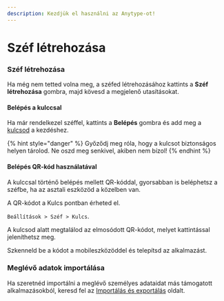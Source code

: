 ```yaml
---
description: Kezdjük el használni az Anytype-ot!
---
```


# Széf létrehozása

### Széf létrehozása

Ha még nem tetted volna meg, a széfed létrehozásához kattints a **Széf létrehozása** gombra, majd kövesd a megjelenő utasításokat.

#### Belépés a kulccsal 

Ha már rendelkezel széffel, kattints a **Belépés** gombra és add meg a [kulcsod](../../data-and-security/what-is-a-recovery-phrase.md) a kezdéshez.

{% hint style="danger" %}
Győződj meg róla, hogy a kulcsot biztonságos helyen tárolod. Ne oszd meg senkivel, akiben nem bízol!
{% endhint %}

#### Belépés QR-kód használatával

A kulccsal történő belépés mellett QR-kóddal, gyorsabban is beléphetsz a széfbe, ha az asztali eszközöd a közelben van.

A QR-kódot a Kulcs pontban érheted el.

`Beállítások > Széf > Kulcs`.

A kulcsod alatt megtalálod az elmosódott QR-kódot, melyet kattintással jeleníthetsz meg.

Szkenneld be a kódot a mobileszközöddel és telepítsd az alkalmazást.

### Meglévő adatok importálása

Ha szeretnéd importálni a meglévő személyes adataidat más támogatott alkalmazásokból, keresd fel az [Importálás és exportálás](../space/space-settings.md#import-and-export) oldalt.
